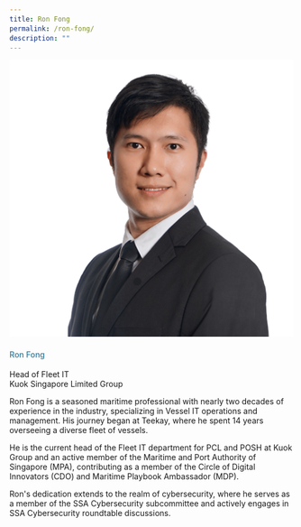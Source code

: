 ```yaml
---
title: Ron Fong
permalink: /ron-fong/
description: ""
---
```

<div class="row"> <div class="col is-3"> <img src="/images/Speakers_23/Session3/ron fong-min.png"> </div> <div class="col is-9 speaker-details"> <h4>Ron Fong</h4> <p>Head of Fleet IT <br> Kuok Singapore Limited Group <br> </p> <p>Ron Fong is a seasoned maritime professional with nearly two decades of experience in the industry, specializing in Vessel IT operations and management. His journey began at Teekay, where he spent 14 years overseeing a diverse fleet of vessels.</p> <p>He is the current head of the Fleet IT department for PCL and POSH at Kuok Group and an active member of the Maritime and Port Authority of Singapore (MPA), contributing as a member of the Circle of Digital Innovators (CDO) and Maritime Playbook Ambassador (MDP).</p> <p>Ron's dedication extends to the realm of cybersecurity, where he serves as a member of the SSA Cybersecurity subcommittee and actively engages in SSA Cybersecurity roundtable discussions. </p> </div> </div>








<style type="text/css"> 
    .is-left{
      text-align: left;
    }
    h4{
      font-weight: 500; 
      color: #337B9A !important;
    }
     .speaker-details p { text-align: justified; }
  </style>